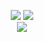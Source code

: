 <p align="center">
  <img src="https://media4.giphy.com/media/uprwwjptZW4Za/giphy.gif">
  <a href="https://github.com/anthonyzutter/anthonyzutter">
    <img src="https://github-readme-stats.vercel.app/api?username=anthonyzutter" />
  </a> 
  <br>
  <a href="https://github.com/anthonyzutter/anthonyzutter">                           
    <img src="https://github-readme-stats.vercel.app/api/top-langs/?username=anthonyzutter&layout=compact" />
  </a>
</p>
